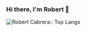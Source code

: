 ### Hi there, I'm Robert 👋

<img src="https://github-readme-stats.vercel.app/api/top-langs/?username=robertcach&langs_count=10&theme=tokyonight&layout=compact" alt="Robert Cabrera:: Top Langs" />


<!--
**robertcach/robertcach** is a ✨ _special_ ✨ repository because its `README.md` (this file) appears on your GitHub profile.

Here are some ideas to get you started:

- 🔭 I’m currently working on ...
- 🌱 I’m currently learning ...
- 👯 I’m looking to collaborate on ...
- 🤔 I’m looking for help with ...
- 💬 Ask me about ...
- 📫 How to reach me: ...
- 😄 Pronouns: ...
- ⚡ Fun fact: ...
-->

